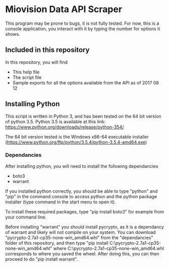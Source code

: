 # Miovision Data API Scraper
This program may be prone to bugs, it is not fully tested.
For now, this is a console application, you interact with it by typing the number for options it shows.

## Included in this repository
In this repository, you will find
* This help file
* The script file
* Sample exports for all the options available from the API as of 2017 08 12

## Installing Python
This script is written in Python 3, and has been tested on the 64 bit version of python 3.5. Python 3.5 is available at this link: https://www.python.org/downloads/release/python-354/ 

The 64 bit version tested is the Windows x86-64 executable installer (https://www.python.org/ftp/python/3.5.4/python-3.5.4-amd64.exe)

### Dependancies
After installing python, you will need to install the following dependancies
* boto3
* warrant

If you installed python correctly, you should be able to type "python" and "pip" in the command console to access python and the python package installer (type command in the start menu to open it). 

To install these required packages, type "pip install boto3" for example from your command line.

Before installing "warrant" you should install pycrypto, as it is a dependancy of warrant and likely will not compile on your system. You can download "pycrypto-2.7a1-cp35-none-win_amd64.whl" from the "dependancies" folder of this repository, and then type "pip install C:\pycrypto-2.7a1-cp35-none-win_amd64.whl" where C:\pycrypto-2.7a1-cp35-none-win_amd64.whl corresponds to where you saved the wheel. After doing this, you can then proceed to do "pip install warrant".